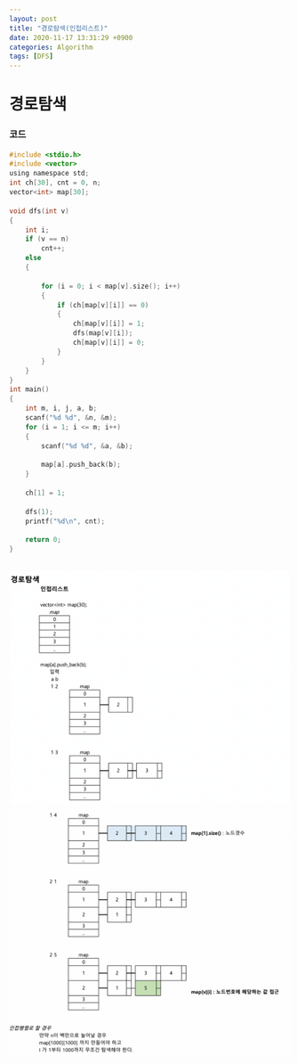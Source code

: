 ```yaml
---
layout: post
title: "경로탐색(인접리스트)"
date: 2020-11-17 13:31:29 +0900
categories: Algorithm
tags: [DFS]
---
```


# 경로탐색

### 코드

```c
#include <stdio.h>
#include <vector>
using namespace std;
int ch[30], cnt = 0, n;
vector<int> map[30];

void dfs(int v)
{
    int i;
    if (v == n)
        cnt++;
    else
    {

        for (i = 0; i < map[v].size(); i++)
        {
            if (ch[map[v][i]] == 0)
            {
                ch[map[v][i]] = 1;
                dfs(map[v][i]);
                ch[map[v][i]] = 0;
            }
        }
    }
}
int main()
{
    int m, i, j, a, b;
    scanf("%d %d", &n, &m);
    for (i = 1; i <= m; i++)
    {
        scanf("%d %d", &a, &b);

        map[a].push_back(b);
    }

    ch[1] = 1;

    dfs(1);
    printf("%d\n", cnt);

    return 0;
}
```

<br/>
<img src="/assets/images/66-3.png" style="zoom:52%;"  />
<br/>
<img src="/assets/images/66-4.png" style="zoom:52%;"  />
<br/>
